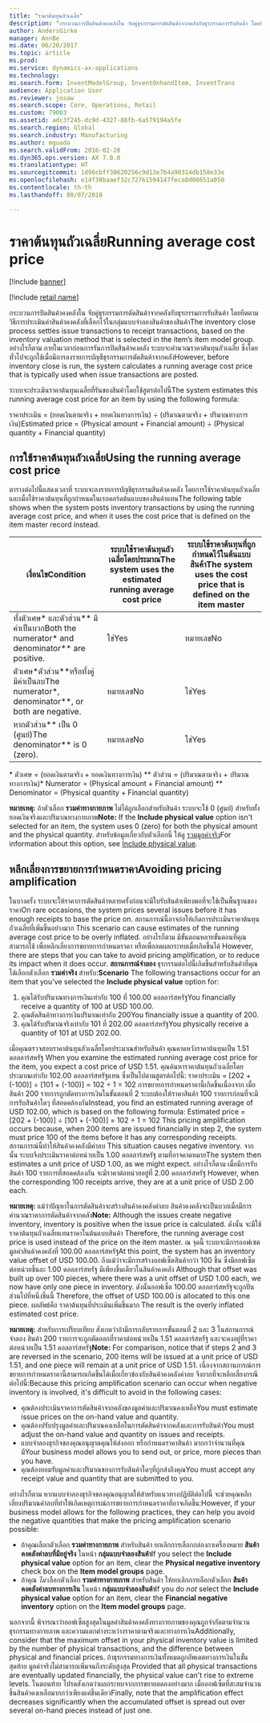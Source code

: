 ```yaml
---
title: "ราคาต้นทุนถัวเฉลี่ย"
description: "กระบวนการปิดสินค้าคงคลังใน จับคู่ธุรกรรมการตัดสินค้าจากคลังกับธุรกรรมการรับสินค้า โดยยึดตามวิธีการประเมินค่าสินค้าคงคลังที่เลือกไว้ในกลุ่มแบบจำลองสินค้าของสินค้า อย่างไรก็ตาม ภายในเวลาก่อนการรันการปิดสินค้าคงคลัง ระบบจะคำนวณราคาต้นทุนถัวเฉลี่ย ซึ่งโดยทั่วไปจะถูกใช้เมื่อมีการลงรายการบัญชีธุรกรรมการตัดสินค้าจากคลัง"
author: AndersGirke
manager: AnnBe
ms.date: 06/20/2017
ms.topic: article
ms.prod: 
ms.service: dynamics-ax-applications
ms.technology: 
ms.search.form: InventModelGroup, InventOnhandItem, InventTrans
audience: Application User
ms.reviewer: josaw
ms.search.scope: Core, Operations, Retail
ms.custom: 79003
ms.assetid: adc3f245-dc9d-4327-88fb-6a579194a5fe
ms.search.region: Global
ms.search.industry: Manufacturing
ms.author: mguada
ms.search.validFrom: 2016-02-28
ms.dyn365.ops.version: AX 7.0.0
ms.translationtype: HT
ms.sourcegitcommit: 1d98cbff30620256c9d13e7b4a90314db150e33e
ms.openlocfilehash: e14f38baaef32c72761594147feca8d08651a050
ms.contentlocale: th-th
ms.lasthandoff: 08/07/2018

---
```


# <a name="running-average-cost-price"></a><span data-ttu-id="9d886-104">ราคาต้นทุนถัวเฉลี่ย</span><span class="sxs-lookup"><span data-stu-id="9d886-104">Running average cost price</span></span>

[!include [banner](../includes/banner.md)]

[!include [retail name](../includes/retail-name.md)]

<span data-ttu-id="9d886-105">กระบวนการปิดสินค้าคงคลังใน จับคู่ธุรกรรมการตัดสินค้าจากคลังกับธุรกรรมการรับสินค้า โดยยึดตามวิธีการประเมินค่าสินค้าคงคลังที่เลือกไว้ในกลุ่มแบบจำลองสินค้าของสินค้า</span><span class="sxs-lookup"><span data-stu-id="9d886-105">The inventory close process settles issue transactions to receipt transactions, based on the inventory valuation method that is selected in the item’s item model group.</span></span> <span data-ttu-id="9d886-106">อย่างไรก็ตาม ภายในเวลาก่อนการรันการปิดสินค้าคงคลัง ระบบจะคำนวณราคาต้นทุนถัวเฉลี่ย ซึ่งโดยทั่วไปจะถูกใช้เมื่อมีการลงรายการบัญชีธุรกรรมการตัดสินค้าจากคลัง</span><span class="sxs-lookup"><span data-stu-id="9d886-106">However, before inventory close is run, the system calculates a running average cost price that is typically used when issue transactions are posted.</span></span>

<span data-ttu-id="9d886-107">ระบบจะประเมินราคาต้นทุนเฉลี่ยที่รันของสินค้าโดยใช้สูตรต่อไปนี้</span><span class="sxs-lookup"><span data-stu-id="9d886-107">The system estimates this running average cost price for an item by using the following formula:</span></span> 

<span data-ttu-id="9d886-108">ราคาประเมิน = (ยอดเงินตามจริง + ยอดเงินทางการเงิน) ÷ (ปริมาณตามจริง + ปริมาณทางการเงิน)</span><span class="sxs-lookup"><span data-stu-id="9d886-108">Estimated price = (Physical amount + Financial amount) ÷ (Physical quantity + Financial quantity)</span></span>

## <a name="using-the-running-average-cost-price"></a><span data-ttu-id="9d886-109">การใช้ราคาต้นทุนถัวเฉลี่ย</span><span class="sxs-lookup"><span data-stu-id="9d886-109">Using the running average cost price</span></span>
<span data-ttu-id="9d886-110">ตารางต่อไปนี้แสดงเวลาที่ ระบบจะลงรายการบัญชีธุรกรรมสินค้าคงคลัง โดยการใช้ราคาต้นทุนถัวเฉลี่ย และเมื่อใช้ราคาต้นทุนที่ถูกกำหนดในเรกคอร์ดต้นแบบของสินค้าแทน</span><span class="sxs-lookup"><span data-stu-id="9d886-110">The following table shows when the system posts inventory transactions by using the running average cost price, and when it uses the cost price that is defined on the item master record instead.</span></span>

| <span data-ttu-id="9d886-111">เงื่อนไข</span><span class="sxs-lookup"><span data-stu-id="9d886-111">Condition</span></span>                                               | <span data-ttu-id="9d886-112">ระบบใช้ราคาต้นทุนถัวเฉลี่ยโดยประมาณ</span><span class="sxs-lookup"><span data-stu-id="9d886-112">The system uses the estimated running average cost price</span></span> | <span data-ttu-id="9d886-113">ระบบใช้ราคาต้นทุนที่ถูกกำหนดไว้ในต้นแบบสินค้า</span><span class="sxs-lookup"><span data-stu-id="9d886-113">The system uses the cost price that is defined on the item master</span></span> |
|---------------------------------------------------------|----------------------------------------------------------|-------------------------------------------------------------------|
| <span data-ttu-id="9d886-114">ทั้งตัวเศษ\* และตัวส่วน\*\* มีค่าเป็นบวก</span><span class="sxs-lookup"><span data-stu-id="9d886-114">Both the numerator\* and denominator\*\* are positive.</span></span>  | <span data-ttu-id="9d886-115">ใช่</span><span class="sxs-lookup"><span data-stu-id="9d886-115">Yes</span></span>                                                      | <span data-ttu-id="9d886-116">หมายเลข</span><span class="sxs-lookup"><span data-stu-id="9d886-116">No</span></span>                                                                |
| <span data-ttu-id="9d886-117">ตัวเศษ\*ตัวส่วน\*\*หรือทั้งคู่ มีค่าเป็นลบ</span><span class="sxs-lookup"><span data-stu-id="9d886-117">The numerator\*, denominator\*\*, or both are negative.</span></span> | <span data-ttu-id="9d886-118">หมายเลข</span><span class="sxs-lookup"><span data-stu-id="9d886-118">No</span></span>                                                       | <span data-ttu-id="9d886-119">ใช่</span><span class="sxs-lookup"><span data-stu-id="9d886-119">Yes</span></span>                                                               |
| <span data-ttu-id="9d886-120">หากตัวส่วน\*\* เป็น 0 (ศูนย์)</span><span class="sxs-lookup"><span data-stu-id="9d886-120">The denominator\*\* is 0 (zero).</span></span>                        | <span data-ttu-id="9d886-121">หมายเลข</span><span class="sxs-lookup"><span data-stu-id="9d886-121">No</span></span>                                                       | <span data-ttu-id="9d886-122">ใช่</span><span class="sxs-lookup"><span data-stu-id="9d886-122">Yes</span></span>                                                               |

<span data-ttu-id="9d886-123">\* ตัวเศษ = (ยอดเงินตามจริง + ยอดเงินทางการเงิน) \*\* ตัวส่วน = (ปริมาณตามจริง + ปริมาณทางการเงิน)</span><span class="sxs-lookup"><span data-stu-id="9d886-123">\* Numerator = (Physical amount + Financial amount) \*\* Denominator = (Physical quantity + Financial quantity)</span></span> 

<span data-ttu-id="9d886-124">**หมายเหตุ:** ถ้าตัวเลือก **รวมค่าทางกายภาพ** ไม่ได้ถูกเลือกสำหรับสินค้า ระบบจะใช้ 0 (ศูนย์) สำหรับทั้งยอดเงินจริงและปริมาณทางกายภาพ</span><span class="sxs-lookup"><span data-stu-id="9d886-124">**Note:** If the **Include physical value** option isn't selected for an item, the system uses 0 (zero) for both the physical amount and the physical quantity.</span></span> <span data-ttu-id="9d886-125">สำหรับข้อมูลเกี่ยวกับตัวเลือกนี้ ให้ดู [รวมมูลค่าจริง](include-physical-value.md)</span><span class="sxs-lookup"><span data-stu-id="9d886-125">For information about this option, see [Include physical value](include-physical-value.md).</span></span>

## <a name="avoiding-pricing-amplification"></a><span data-ttu-id="9d886-126">หลีกเลี่ยงการขยายการกำหนดราคา</span><span class="sxs-lookup"><span data-stu-id="9d886-126">Avoiding pricing amplification</span></span>
<span data-ttu-id="9d886-127">ในบางครั้ง ระบบจะให้ราคาการตัดสินค้าหลายครั้งก่อนจะมีใบรับสินค้าเพียงพอที่จะใช้เป็นพื้นฐานของราคา</span><span class="sxs-lookup"><span data-stu-id="9d886-127">On rare occasions, the system prices several issues before it has enough receipts to base the price on.</span></span> <span data-ttu-id="9d886-128">สถานการณ์นี้อาจก่อให้เกิดการประเมินราคาต้นทุนถัวเฉลี่ยที่เพิ่มขึ้นอย่างมาก </span><span class="sxs-lookup"><span data-stu-id="9d886-128">This scenario can cause estimates of the running average cost price to be overly inflated.</span></span> <span data-ttu-id="9d886-129">อย่างไรก็ตาม มีขั้นตอนหลายขั้นตอนที่คุณสามารถใช้ เพื่อหลีกเลี่ยงการขยายการกำหนดราคา หรือเพื่อลดผลกระทบเมื่อเกิดขึ้นได้ </span><span class="sxs-lookup"><span data-stu-id="9d886-129">However, there are steps that you can take to avoid pricing amplification, or to reduce its impact when it does occur.</span></span> <span data-ttu-id="9d886-130">**สถานการณ์จำลอง** ธุรกรรมต่อไปนี้เกิดขึ้นสำหรับสินค้าที่คุณได้เลือกตัวเลือก **รวมค่าจริง** สำหรับ:</span><span class="sxs-lookup"><span data-stu-id="9d886-130">**Scenario** The following transactions occur for an item that you've selected the **Include physical value** option for:</span></span>

1.  <span data-ttu-id="9d886-131">คุณได้รับปริมาณทางการเงินเท่ากับ 100 ที่ 100.00 ดอลลาร์สหรัฐ</span><span class="sxs-lookup"><span data-stu-id="9d886-131">You financially receive a quantity of 100 at USD 100.00.</span></span>
2.  <span data-ttu-id="9d886-132">คุณตัดสินค้าทางการเงินปริมาณเท่ากับ 200</span><span class="sxs-lookup"><span data-stu-id="9d886-132">You financially issue a quantity of 200.</span></span>
3.  <span data-ttu-id="9d886-133">คุณได้รับปริมาณจริงเท่ากับ 101 ที่ 202.00 ดอลลาร์สหรัฐ</span><span class="sxs-lookup"><span data-stu-id="9d886-133">You physically receive a quantity of 101 at USD 202.00.</span></span>

<span data-ttu-id="9d886-134">เมื่อคุณตรวจสอบราคาต้นทุนถัวเฉลี่ยโดยประมาณสำหรับสินค้า คุณคาดหวังราคาต้นทุนเป็น 1.51 ดอลลาร์สหรัฐ </span><span class="sxs-lookup"><span data-stu-id="9d886-134">When you examine the estimated running average cost price for the item, you expect a cost price of USD 1.51.</span></span> <span data-ttu-id="9d886-135">คุณค้นหาราคาต้นทุนถัวเฉลี่ยโดยประมาณเท่ากับ 102.00 ดอลลาร์สหรัฐแทน ซึ่งเป็นไปตามสูตรต่อไปนี้: ราคาประเมิน = \[202 + (-100)\] ÷ \[101 + (-100)\] = 102 ÷ 1 = 102 การขยายการกำหนดราคานี้เกิดขึ้นเนื่องจาก เมื่อสินค้า 200 รายการถูกตัดทางการเงินในขั้นตอนที่ 2 ระบบต้องให้ราคาสินค้า 100 รายการก่อนที่จะมีการรับสินค้าใดๆ ที่สอดคล้องกัน</span><span class="sxs-lookup"><span data-stu-id="9d886-135">Instead, you find an estimated running average of USD 102.00, which is based on the following formula: Estimated price = \[202 + (-100)\] ÷ \[101 + (-100)\] = 102 ÷ 1 = 102 This pricing amplification occurs because, when 200 items are issued financially in step 2, the system must price 100 of the items before it has any corresponding receipts.</span></span> <span data-ttu-id="9d886-136">สถานการณ์นี้ทำให้สินค้าคงคลังมีค่าลบ </span><span class="sxs-lookup"><span data-stu-id="9d886-136">This situation causes negative inventory.</span></span> <span data-ttu-id="9d886-137">จากนั้น ระบบจึงประเมินราคาต่อหน่วยเป็น 1.00 ดอลลาร์สหรัฐ ตามที่อาจคาดหมาย</span><span class="sxs-lookup"><span data-stu-id="9d886-137">The system then estimates a unit price of USD 1.00, as we might expect.</span></span> <span data-ttu-id="9d886-138">อย่างไรก็ตาม เมื่อมีการรับสินค้า 100 รายการที่สอดคล้องกัน จะมีราคาต่อหน่วยอยู่ที่ 2.00 ดอลลาร์สหรัฐ </span><span class="sxs-lookup"><span data-stu-id="9d886-138">However, when the corresponding 100 receipts arrive, they are at a unit price of USD 2.00 each.</span></span> 

<span data-ttu-id="9d886-139">**หมายเหตุ:** แม้ว่าปัญหาในการตัดสินค้าจะสร้างสินค้าคงคลังค่าลบ สินค้าคงคลังจะเป็นบวกเมื่อมีการคำนวณราคาการตัดสินค้าจากคลัง</span><span class="sxs-lookup"><span data-stu-id="9d886-139">**Note:** Although the issues create negative inventory, inventory is positive when the issue price is calculated.</span></span> <span data-ttu-id="9d886-140">ดังนั้น จะมีใช้ราคาต้นทุนถัวเฉลี่ยแทนราคาในต้นแบบสินค้า </span><span class="sxs-lookup"><span data-stu-id="9d886-140">Therefore, the running average cost price is used instead of the price on the item master.</span></span> <span data-ttu-id="9d886-141">ณ จุดนี้ ระบบจะมีการออฟเซตมูลค่าสินค้าคงคลังที่ 100.00 ดอลลาร์สหรัฐ</span><span class="sxs-lookup"><span data-stu-id="9d886-141">At this point, the system has an inventory value offset of USD 100.00.</span></span> <span data-ttu-id="9d886-142">ถึงแม้ว่าจะมีการสร้างออฟเซ็ตสินค้ากว่า 100 ชิ้น ซึ่งมีออฟเซ็ตต่อหน่วยชิ้นละ 1.00 ดอลลาร์สหรัฐ มีเพียงชิ้นเดียวในสินค้าคงคลัง </span><span class="sxs-lookup"><span data-stu-id="9d886-142">Although that offset was built up over 100 pieces, where there was a unit offset of USD 1.00 each, we now have only one piece in inventory.</span></span> <span data-ttu-id="9d886-143">ดังนั้นออฟเซ็ต 100.00 ดอลลาร์สหรัฐจะถูกปันส่วนไปที่หนึ่งชิ้นนี้ </span><span class="sxs-lookup"><span data-stu-id="9d886-143">Therefore, the offset of USD 100.00 is allocated to this one piece.</span></span> <span data-ttu-id="9d886-144">ผลลัพธ์คือ ราคาต้นทุนที่ประเมินเพิ่มขึ้นมาก </span><span class="sxs-lookup"><span data-stu-id="9d886-144">The result is the overly inflated estimated cost price.</span></span> 

<span data-ttu-id="9d886-145">**หมายเหตุ:** สำหรับการเปรียบเทียบ สังเกตว่าถ้ามีการกลับรายการขั้นตอนที่ 2 และ 3 ในสถานการณ์จำลอง สินค้า 200 รายการจะถูกตัดออกที่ราคาต่อหน่วยเป็น 1.51 ดอลลาร์สหรัฐ และจะคงอยู่ที่ราคาต่อหน่วยเป็น 1.51 ดอลลาร์สหรัฐ</span><span class="sxs-lookup"><span data-stu-id="9d886-145">**Note:** For comparison, notice that if steps 2 and 3 are reversed in the scenario, 200 items will be issued at a unit price of USD 1.51, and one piece will remain at a unit price of USD 1.51.</span></span> <span data-ttu-id="9d886-146">เนื่องจากสถานการณ์การขยายการกำหนดราคานี้สามารถเกิดขึ้นได้เมื่อเกี่ยวข้องกับสินค้าคงคลังค่าลบ จึงยากที่จะหลีกเลี่ยงกรณีต่อไปนี้:</span><span class="sxs-lookup"><span data-stu-id="9d886-146">Because this pricing amplification scenario can occur when negative inventory is involved, it's difficult to avoid in the following cases:</span></span>

-   <span data-ttu-id="9d886-147">คุณต้องประเมินราคาการตัดสินค้าจากคลังของมูลค่าและปริมาณคงเหลือ</span><span class="sxs-lookup"><span data-stu-id="9d886-147">You must estimate issue prices on the on-hand value and quantity.</span></span>
-   <span data-ttu-id="9d886-148">คุณต้องปรับปรุงมูลค่าและปริมาณคงเหลือในการตัดสินค้าจากคลังและการรับสินค้า</span><span class="sxs-lookup"><span data-stu-id="9d886-148">You must adjust the on-hand value and quantity on issues and receipts.</span></span>
-   <span data-ttu-id="9d886-149">แบบจำลองธุรกิจของคุณอนุญาตคุณให้ส่งออก หรือกำหนดราคาสินค้า มากกว่าจำนวนที่คุณมี</span><span class="sxs-lookup"><span data-stu-id="9d886-149">Your business model allows you to send out, or price, more pieces than you have.</span></span>
-   <span data-ttu-id="9d886-150">คุณต้องยอมรับมูลค่าและปริมาณของการรับสินค้าใดๆที่ถูกส่งถึงคุณ</span><span class="sxs-lookup"><span data-stu-id="9d886-150">You must accept any receipt value and quantity that are submitted to you.</span></span>

<span data-ttu-id="9d886-151">อย่างไรก็ตาม หากแบบจำลองธุรกิจของคุณอนุญาตให้สำหรับแนวทางปฏิบัติต่อไปนี้ จะช่วยคุณหลีกเลี่ยงปริมาณค่าลบที่ทำให้เกิดเหตุการณ์การขยายการกำหนดราคาที่อาจเกิดขึ้น:</span><span class="sxs-lookup"><span data-stu-id="9d886-151">However, if your business model allows for the following practices, they can help you avoid the negative quantities that make the pricing amplification scenario possible:</span></span>

-   <span data-ttu-id="9d886-152">ถ้าคุณเลือกตัวเลือก **รวมค่าทางกายภาพ** สำหรับสินค้า ยกเลิกการเลือกกล่องกาเครื่องหมาย **สินค้าคงคลังค่าลบที่มีอยู่จริง** ในหน้า **กลุ่มแบบจำลองสินค้า**</span><span class="sxs-lookup"><span data-stu-id="9d886-152">If you select the **Include physical value** option for an item, clear the **Physical negative inventory** check box on the **Item model groups** page.</span></span>
-   <span data-ttu-id="9d886-153">ถ้าคุณ *ไม่* เลือกตัวเลือก **รวมค่าทางกายภาพ** สำหรับสินค้า ให้ยกเลิกการเลือกตัวเลือก **สินค้าคงคลังค่าลบทางการเงิน** ในหน้า **กลุ่มแบบจำลองสินค้า**</span><span class="sxs-lookup"><span data-stu-id="9d886-153">If you do *not* select the **Include physical value** option for an item, clear the **Financial negative inventory** option on the **Item model groups** page.</span></span>

<span data-ttu-id="9d886-154">นอกจากนี้ พิจารณาว่าออฟเซ็ตสูงสุดในมูลค่าสินค้าคงคลังทางกายภาพของคุณถูกจำกัดตามจำนวนธุรกรรมทางกายภาพ และความแตกต่างระหว่างราคาตามจริงและทางการเงิน</span><span class="sxs-lookup"><span data-stu-id="9d886-154">Additionally, consider that the maximum offset in your physical inventory value is limited by the number of physical transactions, and the difference between physical and financial prices.</span></span> <span data-ttu-id="9d886-155">ถ้าธุรกรรมทางการเงินทั้งหมดถูกอัพเดตทางการเงินในขั้นสุดท้าย มูลค่าจริงไม่สามารถเพิ่มจนถึงระดับสูงสุด </span><span class="sxs-lookup"><span data-stu-id="9d886-155">Provided that all physical transactions are eventually updated financially, the physical value can't rise to extreme levels.</span></span> <span data-ttu-id="9d886-156">ในตอนท้าย โปรดสังเกตว่าผลกระทบจากการขยายลดลงอย่างมาก เมื่อออฟเซ็ตที่สะสมจำนวนชิ้นสินค้าคงเหลือมากกว่าเพียงแค่ชิ้นเดียว</span><span class="sxs-lookup"><span data-stu-id="9d886-156">Finally, note that the amplification effect decreases significantly when the accumulated offset is spread out over several on-hand pieces instead of just one.</span></span>





